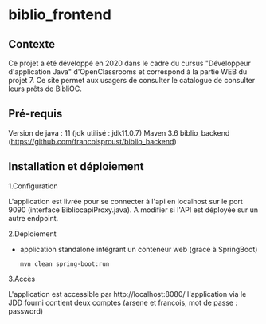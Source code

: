 # biblio_frontend


## Contexte
Ce projet a été développé en 2020 dans le cadre du cursus "Développeur d'application Java" d'OpenClassrooms et correspond à la partie WEB du projet 7.
Ce site permet aux usagers de consulter le catalogue de consulter leurs prêts de BibliOC.


## Pré-requis
Version de java : 11 (jdk utilisé : jdk11.0.7)
Maven 3.6
biblio_backend (https://github.com/francoisproust/biblio_backend)

## Installation et déploiement
1.Configuration

L'application est livrée pour se connecter à l'api en localhost sur le port 9090 (interface BibliocapiProxy.java).
A modifier si l'API est déployée sur un autre endpoint.

2.Déploiement
  * application standalone intégrant un conteneur web (grace à SpringBoot)
  
        mvn clean spring-boot:run
        
3.Accès

L'application est accessible par http://localhost:8080/
l'application via le JDD fourni contient deux comptes (arsene et francois, mot de passe : password) 
